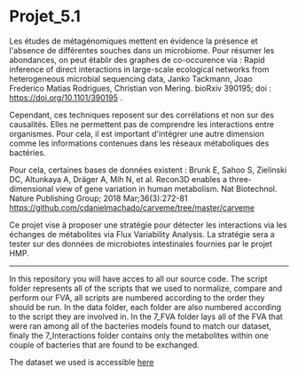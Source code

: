 # Projet_5.1
Les études de métagénomiques mettent en évidence la présence et l'absence de différentes souches dans un microbiome. Pour résumer les abondances, on peut établir des graphes de co-occurence via :  Rapid inference of direct interactions in large-scale ecological networks from heterogeneous microbial sequencing data, Janko Tackmann, Joao Frederico Matias Rodrigues, Christian von Mering. bioRxiv 390195; doi : https://doi.org/10.1101/390195  .

Cependant, ces techniques reposent sur des corrélations et non sur des causalités. Elles ne permettent pas de comprendre les interactions entre organismes. Pour cela, il est important d'intégrer une autre dimension comme les informations contenues dans les réseaux métaboliques des bactéries. 

Pour cela, certaines bases de données existent :  Brunk E, Sahoo S, Zielinski DC, Altunkaya A, Dräger A, Mih N, et al. Recon3D enables a three-dimensional view of gene variation in human metabolism. Nat Biotechnol. Nature Publishing Group; 2018 Mar;36(3):272-81  https://github.com/cdanielmachado/carveme/tree/master/carveme  

Ce projet vise à proposer une stratégie pour détecter les interactions via les échanges de métabolites via Flux Variability Analysis. La stratégie sera a tester sur des données de microbiotes intestinales fournies par le projet HMP.

-----------------------------------------------------------------------------------------------------------------------------------------------------------------------------------

In this repository you will have acces to all our source code. The script folder represents all of the scripts that we used to normalize, compare and perform our FVA, all scripts are numbered according to the order they should be run. In the data folder, each folder are also numbered according to the script they are involved in. In the 7_FVA folder lays all of the FVA that were ran among all of the bacteries models found to match our dataset, finaly the 7_Interactions folder contains only the metabolites within one couple of bacteries that are found to be exchanged.

The dataset we used is accessible <a href="https://www.ebi.ac.uk/metagenomics/studies/MGYS00005202">here</a>
